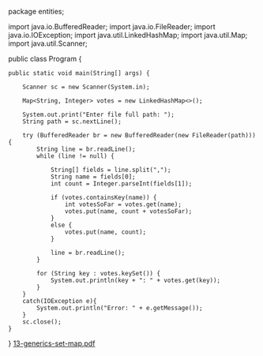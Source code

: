 package entities;

import java.io.BufferedReader;
import java.io.FileReader;
import java.io.IOException;
import java.util.LinkedHashMap;
import java.util.Map;
import java.util.Scanner;

public class Program {

	public static void main(String[] args) {
		
		Scanner sc = new Scanner(System.in);
		
		Map<String, Integer> votes = new LinkedHashMap<>();
		
		System.out.print("Enter file full path: ");
		String path = sc.nextLine();
		
		try (BufferedReader br = new BufferedReader(new FileReader(path))){
			String line = br.readLine();
			while (line != null) {
				
				String[] fields = line.split(",");
				String name = fields[0];
				int count = Integer.parseInt(fields[1]);

				if (votes.containsKey(name)) {
					int votesSoFar = votes.get(name);
					votes.put(name, count + votesSoFar);
				}
				else {
					votes.put(name, count);
				}
				
				line = br.readLine();
			}
			
			for (String key : votes.keySet()) {
				System.out.println(key + ": " + votes.get(key));
			}
		}
		catch(IOException e){
			System.out.println("Error: " + e.getMessage());
		}
		sc.close();
	}
}
[13-generics-set-map.pdf](https://github.com/yarisb/Map/files/8111324/13-generics-set-map.pdf)
